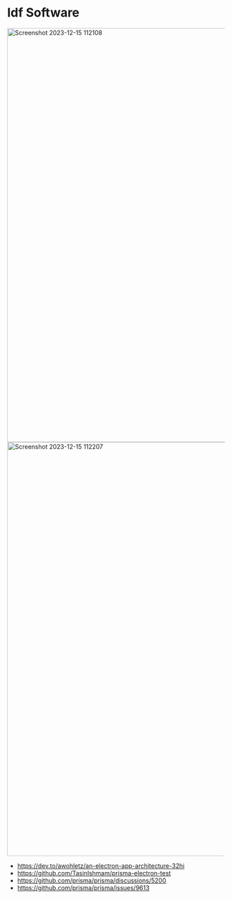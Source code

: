 # Idf Software



<img width="960" alt="Screenshot 2023-12-15 112108" src="https://github.com/yoad208/idf-software/assets/94039515/8ebafeb5-72de-49b6-aae7-33fe1a3877d7">
<img width="960" alt="Screenshot 2023-12-15 112207" src="https://github.com/yoad208/idf-software/assets/94039515/e19f3730-22ec-445e-94e7-9d91084cfe83">

- https://dev.to/awohletz/an-electron-app-architecture-32hi
- https://github.com/TasinIshmam/prisma-electron-test
- https://github.com/prisma/prisma/discussions/5200
- https://github.com/prisma/prisma/issues/9613
